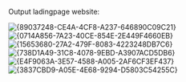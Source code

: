 Output ladingpage website: <br>

![{89037248-CE4A-4CF8-A237-646890C09C21}](https://github.com/user-attachments/assets/f7925355-bcda-4078-8f1d-067271d21919) <br>
![{0714A856-7A23-40CE-854E-2E449F4660EB}](https://github.com/user-attachments/assets/e0c31021-913b-4e94-b860-e3e9a03671e9) <br>
![{15653680-27A2-479F-8083-4223248DB7C6}](https://github.com/user-attachments/assets/6a3667db-16fc-4470-b9b0-f544bbfb1134) <br>
![{738D1A49-31C8-4078-9EBD-A3907ACD5DB6}](https://github.com/user-attachments/assets/7d4b43ee-d96d-4408-a389-b13f066bf6a3) <br>
![{E4F9063A-3E57-4588-A005-2AF6CF3EF437}](https://github.com/user-attachments/assets/84a115e2-3414-40b3-89c5-3740f005256c) <br>
![{3837CBD9-A05E-4E68-9294-D5803C54255C}](https://github.com/user-attachments/assets/b977c073-353b-48b7-8ad2-d55c45f6c953)
